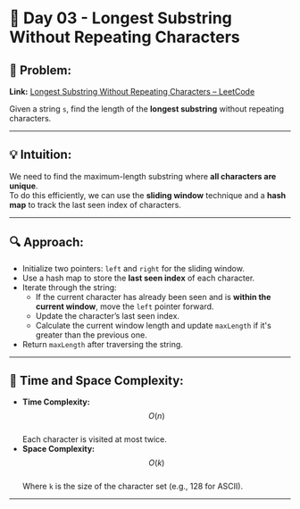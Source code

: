 # 🚀 Day 03 - Longest Substring Without Repeating Characters

## 🧠 Problem:
**Link:** [Longest Substring Without Repeating Characters – LeetCode](https://leetcode.com/problems/longest-substring-without-repeating-characters/)

Given a string `s`, find the length of the **longest substring** without repeating characters.

---

## 💡 Intuition:
We need to find the maximum-length substring where **all characters are unique**.  
To do this efficiently, we can use the **sliding window** technique and a **hash map** to track the last seen index of characters.

---

## 🔍 Approach:
- Initialize two pointers: `left` and `right` for the sliding window.
- Use a hash map to store the **last seen index** of each character.
- Iterate through the string:
  - If the current character has already been seen and is **within the current window**, move the `left` pointer forward.
  - Update the character’s last seen index.
  - Calculate the current window length and update `maxLength` if it's greater than the previous one.
- Return `maxLength` after traversing the string.

---

## 🧮 Time and Space Complexity:
- **Time Complexity:** $$O(n)$$  
  Each character is visited at most twice.
- **Space Complexity:** $$O(k)$$  
  Where `k` is the size of the character set (e.g., 128 for ASCII).

---